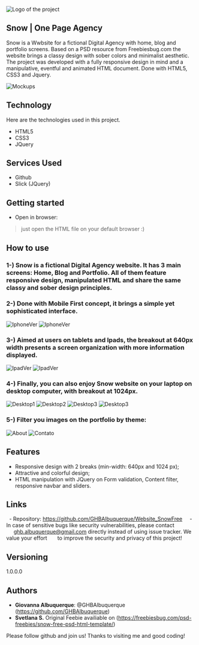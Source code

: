 ![Logo of the project](https://github.com/GHBAlbuquerque/Website_SnowFree/blob/master/public/readme_images/logo.png)

## Snow | One Page Agency

Snow is a Wwbsite for a fictional Digital Agency with home, blog and portfolio screens. Based on a PSD resource from Freebiesbug.com the website brings a classy design with sober colors and minimalist aesthetic. The project was developed with a fully responsive design in mind and a manipulative, eventful and animated HTML document. Done with HTML5, CSS3 and Jquery.

![Mockups](https://github.com/GHBAlbuquerque/Website_SnowFree/blob/master/public/readme_images/complete.png)


## Technology 

Here are the technologies used in this project.

* HTML5
* CSS3
* JQuery


## Services Used

* Github
* Slick (JQuery)


## Getting started


* Open in browser:
>    just open the HTML file on your default browser :)

## How to use

### 1-) Snow is a fictional Digital Agency website. It has 3 main screens: Home, Blog and Portfolio. All of them feature responsive design, manipulated HTML and share the same classy and sober design principles.

### 2-) Done with Mobile First concept, it brings a simple yet sophisticated interface.
![IphoneVer](https://github.com/GHBAlbuquerque/Website_SnowFree/blob/master/public/readme_images/mobile/mobile_screens1.png)
![IphoneVer](https://github.com/GHBAlbuquerque/Website_SnowFree/blob/master/public/readme_images/mobile/mobile_screens2.png)

### 3-) Aimed at users on tablets and Ipads, the breakout at 640px width presents a screen organization with more information displayed.
![IpadVer](https://github.com/GHBAlbuquerque/Website_SnowFree/blob/master/public/readme_images/ipad/ipad_screens1.png)
![IpadVer](https://github.com/GHBAlbuquerque/Website_SnowFree/blob/master/public/readme_images/ipad/ipad_screens2.png)

### 4-) Finally, you can also enjoy Snow website on your laptop on desktop computer, with breakout at 1024px.
![Desktop1](https://github.com/GHBAlbuquerque/Website_SnowFree/blob/master/public/readme_images/desktop/desktop_screens%20copy.png)
![Desktop2](https://github.com/GHBAlbuquerque/Website_SnowFree/blob/master/public/readme_images/desktop/home_5.png)
![Desktop3](https://github.com/GHBAlbuquerque/Website_SnowFree/blob/master/public/readme_images/desktop/home_6.png)
![Desktop3](https://github.com/GHBAlbuquerque/Website_SnowFree/blob/master/public/readme_images/desktop/home_8.png)

### 5-) Filter you images on the portfolio by theme:
![About](https://github.com/GHBAlbuquerque/Website_SnowFree/blob/master/public/readme_images/desktop/portfolio_1.png)
![Contato](https://github.com/GHBAlbuquerque/Website_SnowFree/blob/master/public/readme_images/desktop/portfolio_2.png)


## Features

  - Responsive design with 2 breaks (min-width: 640px and 1024 px);
  - Attractive and colorful design;
  - HTML manipulation with JQuery on Form validation, Content filter, responsive navbar and sliders.
 

## Links

  - Repository: https://github.com/GHBAlbuquerque/Website_SnowFree
    - In case of sensitive bugs like security vulnerabilities, please contact
     ghb.albuquerque@gmail.com directly instead of using issue tracker. We value your effort
      to improve the security and privacy of this project!


## Versioning

1.0.0.0


## Authors

* **Giovanna Albuquerque**: @GHBAlbuquerque (https://github.com/GHBAlbuquerque)
* **Svetlana S.** Original Feebie availiable on (https://freebiesbug.com/psd-freebies/snow-free-psd-html-template/)


Please follow github and join us!
Thanks to visiting me and good coding!
